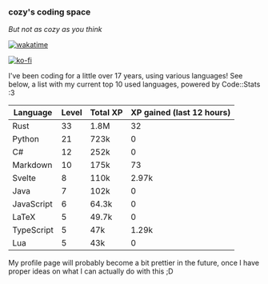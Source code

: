 ### cozy's coding space
*But not as cozy as you think*

[![wakatime](https://wakatime.com/badge/user/c0ba07bb-3421-41be-bd1a-d611e670f250.svg)](https://wakatime.com/@c0ba07bb-3421-41be-bd1a-d611e670f250)

[![ko-fi](https://ko-fi.com/img/githubbutton_sm.svg)](https://ko-fi.com/J3J75ITL4)

I've been coding for a little over 17 years, using various languages! See below, a list with my current top 10 used languages, powered by Code::Stats :3
    
| Language | Level | Total XP | XP gained (last 12 hours) |
| --- | --- | --- | --- |
| Rust | 33 | 1.8M | 32 |
| Python | 21 | 723k | 0 |
| C# | 12 | 252k | 0 |
| Markdown | 10 | 175k | 73 |
| Svelte | 8 | 110k | 2.97k |
| Java | 7 | 102k | 0 |
| JavaScript | 6 | 64.3k | 0 |
| LaTeX | 5 | 49.7k | 0 |
| TypeScript | 5 | 47k | 1.29k |
| Lua | 5 | 43k | 0 |
    
My profile page will probably become a bit prettier in the future, once I have proper ideas on what I can actually do with this ;D